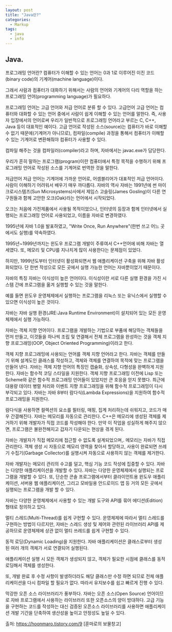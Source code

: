 ```yaml
---
layout: post
title: "Java란?"
categories:
  - Markup
tags:
  - java
  - info
---
```


## Java.

프로그래밍 언어란?
컴퓨터가 이해할 수 있는 언어는 0과 1로 이루어진 이진 코드(binary code)의 기계어(machine language)이다.

그래서 사람과 컴퓨터가 대화하기 위해서는 사람의 언어와 기계어의 다리 역할을 하는 프로그래밍 언어(programming language)가 필요하다.

프로그래밍 언어는 고급 언어와 저급 언어로 분류 할 수 있다.
고급언어
고급 언어는 컴퓨터와 대화할 수 있는 언어 중에서 사람이 쉽게 이해할 수 있는 언어를 말한다.
즉, 사용자 입장에서의 언어로써 우리가 일반적으로 프로그래밍 언어라고 부르는 C, C++, Java 등이 대표적인 예이다.
고급 언어로 작성된 소스(source)는 컴퓨터가 바로 이해할 수 없기 때문에(기계어가 아니므로), 컴파일(compile) 과정을 통해서 컴퓨터가 이해할 수 있는 기계어로 변환해줘야 컴퓨터가 사용할 수 있다.

컴파일 해주는 것을 컴파일러(compiler)라고 하며, 자바에서는 javac.exe가 담당한다.

우리가 흔히 말하는 프로그램(program)이란 컴퓨터에서 특정 목적을 수행하기 위해 프로그래밍 언어로 작성된 소스를 기계어로 번역한 것을 말한다.

저급언어
저급 언어는 기계어에 가까운 언어로, 어셈블리어가 대표적인 저급 언어이다.
사람이 이해하기 어려워서 배우기 매우 까다롭다.
자바의 역사
자바는 1991년에 썬 마이크로시스템즈(Sun Microsystems)사에서 제임스 고슬링(James Gosling)이 다른 연구원들과 함께 고안한 오크(Oak)라는 언어에서 시작되었다.

오크는 처음에 가전제품에서 사용될 목적이었으나, 인터넷의 등장과 함께 인터넷에서 실행되는 프로그래밍 언어로 사용되었고, 이름을 자바로 변경하였다.

1995년에 자바 1.0을 발표하였고, "Write Once, Run Anywhere"(한번 쓰고 어느 곳에서도 실행)를 약속하였다.

1995년~1999년까지는 윈도우 프로그램 개발이 주류여서 C++언어에 비해 자바는 열세였다. 또, 메모리 및 CPU를 지나치게 많이 사용한다는 문제점이 있었다.

하지만, 1999년도부터 인터넷이 활성화되면서 웹 애플리케이션 구축을 위해 자바 활성화되었다. 단 한번 작성으로 모든 곳에서 실행 가능한 언어는 자바뿐이었기 때문이다.


자바의 특징
자바는 이식성이 높은 언어이다.
이식성이란 서로 다른 실행 환경을 가진 시스템 간에 프로그램을 옮겨 실행할 수 있는 것을 말한다.

예를 들면 윈도우 운영체제에서 실행하는 프로그램을 리눅스 또는 유닉스에서 실행할 수 있으면 이식성이 높은 것이다.

자바는 자바 실행 환경(JRE:Java Runtime Environment)이 설치되어 있는 모든 운영체제에서 실행 가능하다.

자바는 객체 지향 언어이다.
프로그램을 개발하는 기법으로 부품에 해당하는 객체들을 먼저 만들고, 이것들을 하나씩 조립 및 연결해서 전체 프로그램을 완성하는 것을 객체 지향 프로그래밍(OOP, Object Oriented Programming)이라고 한다.

객체 지향 프로그래밍에 사용되는 언어를 객체 지향 언어라고 한다.
자바는 객체를 만들기 위해 설계도인 클래스를 작성하고, 객체와 객체를 연결하여 목적에 맞는 프로그램을 만들어 낸다.
자바는 객체 지향 언어의 특징인 캡슐화, 상속성, 다형성을 완벽하게 지원한다.
자바는 함수적 코딩 스타일을 지원한다.
객체 지향 프로그래밍 이전에 Lisp 또는 Scheme와 같은 함수적 프로그래밍 언어들이 있었지만 큰 호응을 얻지 못했다.
최근에 대용량 데이터 병렬 처리와 이벤트 지향 프로그래밍을 위해 함수적 프로그래밍이 다시 부각되고 있다.
자바는 자바 8부터 람다식(Lambda Expressions)을 지원하여 함수적 프로그래밍을 지원한다.

람다식을 사용하면 컬렉션의 요소를 필터링, 매핑, 집계 처리하는데 쉬워지고, 코드가 매우 간결해진다.
자바는 메모리를 자동으로 관리한다.
C++은 메모리에 생성된 객체를 제거하기 위해 개발자가 직접 코드를 작성해야 한다. 만약 이 작업을 성실하게 해주지 않으면, 프로그램은 불완전해지고 갑자기 다운되는 현상을 겪게 된다.

자바는 개발자가 직접 메모리에 접근할 수 없도록 설계되었으며,. 메모리는 자바가 직접 관리한다.
객체 생성 시 자동으로 메모리 영역을 찾아서 할당하고, 사용이 완료되면 쓰레기 수집기(Garbage Collector)를 실행시켜 자동으로 사용하지 않는 객체를 제거한다.

자바 개발자는 메모리 관리의 수고를 덜고, 핵심 기능 코드 작성에 집중할 수 있다.
자바는 다양한 애플리케이션을 개발할 수 있다.
자바는 다양한 운영체제에서 실행되는 프로그램을 개발할 수 있다.
또, 단순한 콘솔 프로그램에서부터 클라이언트용 윈도우 애플리케이션, 서버용 웹 애플리케이션, 그리고 모바일용 안드로이드 앱 등 거의 모든 곳에서 실행되는 프로그램을 개발 할 수 있다.

자바는 다양한 운영체제에서 사용할 수 있는 개발 도구와 API를 묶어 에디션(Edition) 형태로 정의하고 있다.

멀티 스레드(Multi-Thread)를 쉽게 구현할 수 있다.
운영체제에 따라서 멀티 스레드를 구현하는 방법이 다르지만, 자바는 스레드 생성 및 제어와 관련된 라이브러리 API를 제공하므로 운영체제에 상관 없이 멀티 쓰레드를 쉽게 구현할 수 있다.

동적 로딩(Dynamic Loading)을 지원한다.
자바 애플리케이션은 클래스로부터 생성 된 여러 개의 객체가 서로 연결되어 실행된다.

애플리케이션 실행 시 모든 객체가 생성되지 않고, 객체가 필요한 시점에 클래스를 동적 로딩해서 객체를 생성한다.

또, 개발 완료 후 수정 사항이 발생하더라도 해당 클래스만 수정 하면 되므로 전체 애플리케이션을 다시 컴파일 할 필요가 없다. 따라서 유지보수를 쉽고 빠르게 진행 수 있다.

막강한 오픈 소스 라이브러리가 풍부하다.
자바는 오픈 소스(Open Source) 언어이므로 자바 프로그램에서 사용하는 라이브러리 또한 오픈소스의 양이 방대하다.
고급 기능을 구현하는 코드를 작성하는 대신 검증된 오픈소스 라이브러리를 사용하면 애플리케이션 개발 기간을 단축하여 생산성을 높이고 안정성도 높일 수 있다.



출처: https://hoonmaro.tistory.com/9 [훈마로의 보물창고]